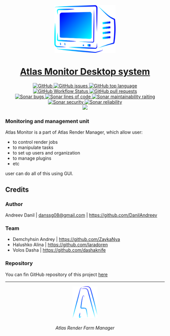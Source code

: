 <a href="#">
    <div align="center">
        <img alt="Atlas monitor logo" height="150" src="https://github.com/AtlasRender/atlas-media/blob/main/logos/AtlasMonitorLogo.svg"/>
    </div>
    <div align="center">
        <h1>Atlas Monitor Desktop system</h1>
    </div>
    <div align="center">
        <img alt="GitHub" src="https://img.shields.io/github/license/AtlasRender/atlas-monitor-desktop"/>
        <img alt="GitHub issues" src="https://img.shields.io/github/issues-raw/AtlasRender/atlas-monitor-desktop">
        <img alt="GitHub top language" src="https://img.shields.io/github/languages/top/AtlasRender/atlas-monitor-desktop">
        <img alt="GitHub Workflow Status" src="https://img.shields.io/github/workflow/status/AtlasRender/atlas-monitor-desktop/pathfinder-monitor-run-tests">
        <img alt="GitHub pull requests" src="https://img.shields.io/github/issues-pr/AtlasRender/atlas-monitor-desktop">
    </div>
    <div align="center">
        <img alt="Sonar bugs" src="https://sonarcloud.io/api/project_badges/measure?project=AtlasRender_atlas-monitor-desktop&metric=bugs"/>
        <img alt="Sonar lines of code" src="https://sonarcloud.io/api/project_badges/measure?project=AtlasRender_atlas-monitor-desktop&metric=ncloc"/>
        <img alt="Sonar maintainability raiting" src="https://sonarcloud.io/api/project_badges/measure?project=AtlasRender_atlas-monitor-desktop&metric=sqale_rating"/>
        <img alt="Sonar security" src="https://sonarcloud.io/api/project_badges/measure?project=AtlasRender_atlas-monitor-desktop&metric=security_rating"/>
        <img alt="Sonar reliability" src="https://sonarcloud.io/api/project_badges/measure?project=AtlasRender_atlas-monitor-desktop&metric=reliability_rating"/>
    </div>   
</a>

<div align="center">
    <img src="https://lh3.googleusercontent.com/proxy/5kBIJT8_v78dKJN4JpP_ChoC__KfFLGDOFJpAwoRH7Fth0UCrYAoC4GUfoVsKMixSmgYBBhn4fVcjkQBxtguiSg-ez-nkce9gHpLRYdRgMTDVKMXpiKX3S0-cLV8JH8KiL3u_jza" height="100px"/>
</div>

### Monitoring and management unit
Atlas Monitor is a part of Atlas Render Manager, which allow user:
* to control render jobs
* to manipulate tasks
* to set up users and organization
* to manage plugins
* etc

user can do all of this using GUI.
## Credits
### Author
Andreev Danil | danssg08@gmail.com | https://github.com/DanilAndreev
### Team
* Demchyhsin Andrey | https://github.com/ZaykaNya
* Halushko Alina | https://github.com/laradoren
* Volos Dasha | https://github.com/dashaknife
### Repository
You can fin GitHub repository of this project [here](https://github.com/AtlasRender/atlas-monitor-desktop)


<a>
    <hr/>
    <div align="center">
        <img alt="Atlas Render logo" src="https://github.com/AtlasRender/atlas-media/blob/main/logos/AtlasRenderLogo.svg" height="100" /> 
    </div>
    <div align="center">
        <h6>
            Atlas Render Farm Manager
        </h6>
    </div>
</a>
